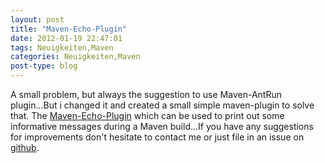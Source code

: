 ```yaml
---
layout: post
title: "Maven-Echo-Plugin"
date: 2012-01-19 22:47:01
tags: Neuigkeiten,Maven
categories: Neuigkeiten,Maven
post-type: blog
---
```

A small problem, but always the suggestion to use Maven-AntRun plugin...But i changed it and created a small simple maven-plugin to solve that. The <a href="http://site.supose.org/maven-echo-plugin/">Maven-Echo-Plugin</a> which can be used to print out some informative messages during a Maven build...If you have any suggestions for improvements don't hesitate to contact me or just file in an issue on <a href="https://github.com/khmarbaise/Maven-Echo-Plugin">github</a>.